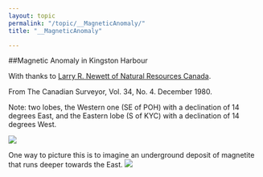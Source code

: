 ```yaml
---
layout: topic
permalink: "/topic/__MagneticAnomaly/"
title: "__MagneticAnomaly"

---
```


##Magnetic Anomaly in Kingston Harbour

With thanks to <a href="http://www.google.com/search?num=100&hl=en&lr=&newwindow=1&safe=off&c2coff=1&q=Newitt+site%3Anrcan.gc.ca+&btnG=Search">Larry R. Newett of Natural Resources Canada</a>.

From The Canadian Surveyor, Vol. 34, No. 4. December 1980.

Note: two lobes, the Western one (SE of POH) with a declination of 14 degrees East, and the Eastern lobe (S of KYC) with a declination of 14 degrees West.

<p><img src="http://K7Waterfront.org/Images/MagneticAnomaly01a.jpg" class="floatleft">
<div class="imagewrap">
One way to picture this is to imagine
an underground deposit of magnetite
that runs deeper towards the East.
<img src="http://K7Waterfront.org/Images/MagneticAnomalyExplanation01.jpg">
</div>
<div class="clearboth">

